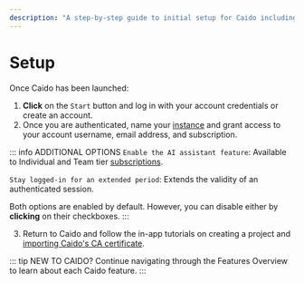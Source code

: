```yaml
---
description: "A step-by-step guide to initial setup for Caido including authentication, instance configuration, and CA certificate import."
---
```


# Setup

Once Caido has been launched:

1. **Click** on the `Start` button and log in with your account credentials or create an account.
2. Once you are authenticated, name your [instance](/concepts/essentials/instances.md) and grant access to your account username, email address, and subscription.

::: info ADDITIONAL OPTIONS
`Enable the AI assistant feature`: Available to Individual and Team tier [subscriptions](https://caido.io/pricing).

`Stay logged-in for an extended period`: Extends the validity of an authenticated session.

Both options are enabled by default. However, you can disable either by **clicking** on their checkboxes.
:::

3. Return to Caido and follow the in-app tutorials on creating a project and [importing Caido's CA certificate](/guides/ca_certificate_importing.md).

::: tip NEW TO CAIDO?
Continue navigating through the Features Overview to learn about each Caido feature.
:::
